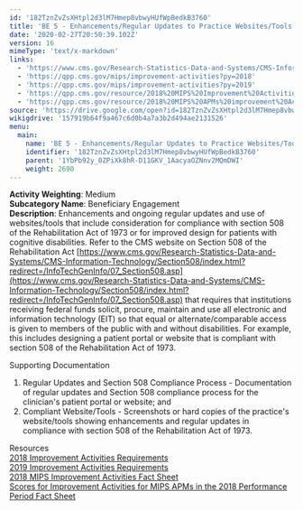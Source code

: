 ```yaml
---
id: '182TznZvZsXHtpl2d3lM7Hmep8vbwyHUfWpBedkB3760'
title: 'BE 5 - Enhancements/Regular Updates to Practice Websites/Tools that Also Include Considerations for Patients with Cognitive Disabilities'
date: '2020-02-27T20:50:39.102Z'
version: 16
mimeType: 'text/x-markdown'
links:
  - 'https://www.cms.gov/Research-Statistics-Data-and-Systems/CMS-Information-Technology/Section508/index.html?redirect=/InfoTechGenInfo/07_Section508.asp'
  - 'https://qpp.cms.gov/mips/improvement-activities?py=2018'
  - 'https://qpp.cms.gov/mips/improvement-activities?py=2019'
  - 'https://qpp.cms.gov/resource/2018%20MIPS%20Improvement%20Activities%20Fact%20Sheet'
  - 'https://qpp.cms.gov/resource/2018%20MIPS%20APMs%20improvement%20Activities%20scores%20fact%20sheet'
source: 'https://drive.google.com/open?id=182TznZvZsXHtpl2d3lM7Hmep8vbwyHUfWpBedkB3760'
wikigdrive: '157919b64f9a467c6d0b4a7a3b2d494ae2131526'
menu:
  main:
    name: 'BE 5 - Enhancements/Regular Updates to Practice Websites/Tools that Also Include Considerations for Patients with Cognitive Disabilities'
    identifier: '182TznZvZsXHtpl2d3lM7Hmep8vbwyHUfWpBedkB3760'
    parent: '1YbPb92y_0ZPiXk8hR-D11GKV_1AacyaOZNnv2MQmDWI'
    weight: 2690
---
```





**Activity Weighting**: Medium  
**Subcategory Name**: Beneficiary Engagement  
**Description**: Enhancements and ongoing regular updates and use of websites/tools that include consideration for compliance with section 508 of the Rehabilitation Act of 1973 or for improved design for patients with cognitive disabilities. Refer to the CMS website on Section 508 of the Rehabilitation Act [https://www.cms.gov/Research-Statistics-Data-and-Systems/CMS-Information-Technology/Section508/index.html?redirect=/InfoTechGenInfo/07_Section508.asp](https://www.cms.gov/Research-Statistics-Data-and-Systems/CMS-Information-Technology/Section508/index.html?redirect=/InfoTechGenInfo/07_Section508.asp) that requires that institutions receiving federal funds solicit, procure, maintain and use all electronic and information technology (EIT) so that equal or alternate/comparable access is given to members of the public with and without disabilities. For example, this includes designing a patient portal or website that is compliant with section 508 of the Rehabilitation Act of 1973.




Supporting Documentation
1. Regular Updates and Section 508 Compliance Process - Documentation of regular updates and Section 508 compliance process for the clinician's patient portal or website; and 
2. Compliant Website/Tools - Screenshots or hard copies of the practice's website/tools showing enhancements and regular updates in compliance with section 508 of the Rehabilitation Act of 1973.




Resources  
[2018 Improvement Activities Requirements](https://qpp.cms.gov/mips/improvement-activities?py=2018)  
[2019 Improvement Activities Requirements](https://qpp.cms.gov/mips/improvement-activities?py=2019)  
[2018 MIPS Improvement Activities Fact Sheet](https://qpp.cms.gov/resource/2018%20MIPS%20Improvement%20Activities%20Fact%20Sheet)  
[Scores for Improvement Activities for MIPS APMs in the 2018 Performance Period Fact Sheet](https://qpp.cms.gov/resource/2018%20MIPS%20APMs%20improvement%20Activities%20scores%20fact%20sheet)

